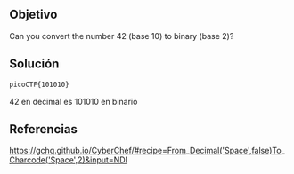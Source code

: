 ## Objetivo 
Can you convert the number 42 (base 10) to binary (base 2)?

## Solución
```bash
picoCTF{101010}
```
42 en decimal es 101010 en binario

## Referencias
https://gchq.github.io/CyberChef/#recipe=From_Decimal('Space',false)To_Charcode('Space',2)&input=NDI